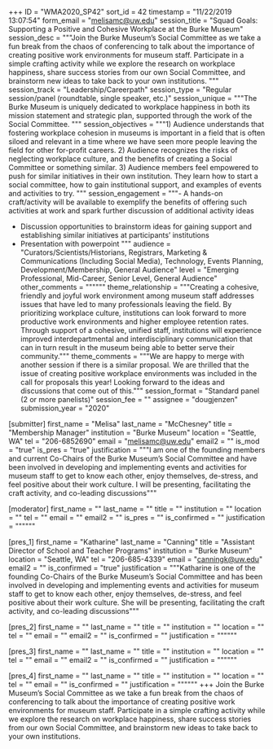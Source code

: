 +++
ID = "WMA2020_SP42"
sort_id = 42
timestamp = "11/22/2019 13:07:54"
form_email = "melisamc@uw.edu"
session_title = "Squad Goals: Supporting a Positive and Cohesive Workplace at the Burke Museum"
session_desc = """Join the Burke Museum’s Social Committee as we take a fun break from the chaos of conferencing to talk about the importance of creating positive work environments for museum staff. Participate in a simple crafting activity while we explore the research on workplace happiness, share success stories from our own Social Committee, and brainstorm new ideas to take back to your own institutions. """
session_track = "Leadership/Careerpath"
session_type = "Regular session/panel (roundtable, single speaker, etc.)"
session_unique = """The Burke Museum is uniquely dedicated to workplace happiness in both its mission statement and strategic plan, supported through the work of the Social Committee. """
session_objectives = """1)	Audience understands that fostering workplace cohesion in museums is important in a field that is often siloed and relevant in a time where we have seen more people leaving the field for other for-profit careers.
2)	Audience recognizes the risks of neglecting workplace culture, and the benefits of creating a Social Committee or something similar.
3)	Audience members feel empowered to push for similar initiatives in their own institution. They learn how to start a social committee, how to gain institutional support, and examples of events and activities to try.
"""
session_engagement = """-	A hands-on craft/activity will be available to exemplify the benefits of offering such activities at work and spark further discussion of additional activity ideas
-	Discussion opportunities to brainstorm ideas for gaining support and establishing similar initiatives at participants’ institutions
-	Presentation with powerpoint
"""
audience = "Curators/Scientists/Historians, Registrars, Marketing & Communications (Including Social Media), Technology, Events Planning, Development/Membership, General Audience"
level = "Emerging Professional, Mid-Career, Senior Level, General Audience"
other_comments = """"""
theme_relationship = """Creating a cohesive, friendly and joyful work environment among museum staff addresses issues that have led to many professionals leaving the field. By prioritizing workplace culture, institutions can look forward to more productive work environments and higher employee retention rates. Through support of a cohesive, unified staff, institutions will experience improved interdepartmental and interdisciplinary communication that can in turn result in the museum being able to better serve their community."""
theme_comments = """We are happy to merge with another session if there is a similar proposal. We are thrilled that the issue of creating positive workplace environments was included in the call for proposals this year! Looking forward to the ideas and discussions that come out of this."""
session_format = "Standard panel (2 or more panelists)"
session_fee = ""
assignee = "dougjenzen"
submission_year = "2020"

[submitter]
first_name = "Melisa"
last_name = "McChesney"
title = "Membership Manager"
institution = "Burke Museum"
location = "Seattle, WA"
tel = "206-6852690"
email = "melisamc@uw.edu"
email2 = ""
is_mod = "true"
is_pres = "true"
justification = """I am one of the founding members and current Co-Chairs of the Burke Museum’s Social Committee and have been involved in developing and implementing events and activities for museum staff to get to know each other, enjoy themselves, de-stress, and feel positive about their work culture. I will be presenting, facilitating the craft activity, and co-leading discussions"""

[moderator]
first_name = ""
last_name = ""
title = ""
institution = ""
location = ""
tel = ""
email = ""
email2 = ""
is_pres = ""
is_confirmed = ""
justification = """"""

[pres_1]
first_name = "Katharine"
last_name = "Canning"
title = "Assistant Director of School and Teacher Programs"
institution = "Burke Museum"
location = "Seattle, WA"
tel = "206-685-4339"
email = "canningk@uw.edu"
email2 = ""
is_confirmed = "true"
justification = """Katharine is one of the founding Co-Chairs of the Burke Museum’s Social Committee and has been involved in developing and implementing events and activities for museum staff to get to know each other, enjoy themselves, de-stress, and feel positive about their work culture. She will be presenting, facilitating the craft activity, and co-leading discussions"""

[pres_2]
first_name = ""
last_name = ""
title = ""
institution = ""
location = ""
tel = ""
email = ""
email2 = ""
is_confirmed = ""
justification = """"""

[pres_3]
first_name = ""
last_name = ""
title = ""
institution = ""
location = ""
tel = ""
email = ""
email2 = ""
is_confirmed = ""
justification = """"""

[pres_4]
first_name = ""
last_name = ""
title = ""
institution = ""
location = ""
tel = ""
email = ""
is_confirmed = ""
justification = """"""
+++
Join the Burke Museum’s Social Committee as we take a fun break from the chaos of conferencing to talk about the importance of creating positive work environments for museum staff. Participate in a simple crafting activity while we explore the research on workplace happiness, share success stories from our own Social Committee, and brainstorm new ideas to take back to your own institutions. 